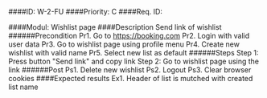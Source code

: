 ####ID: 
      W-2-FU 
####Priority: 
      C
####Req. ID:
      
####Modul: 
      Wishlist page
####Description
      Send link of wishlist  
   ######Precondition
      Pr1. Go to https://booking.com
      Pr2. Login with valid user data
      Pr3. Go to wishlist page using profile menu
      Pr4. Create new wishlist with valid name 
      Pr5. Select new list as default
   ######Steps
      Step 1: Press button "Send link" and copy link
      Step 2: Go to wishlist page using the link
   ######Post
      Ps1. Delete new wishlist
      Ps2. Logout
      Ps3. Clear browser cookies
####Expected results
      Ex1. Header of list is mutched with created list name 
